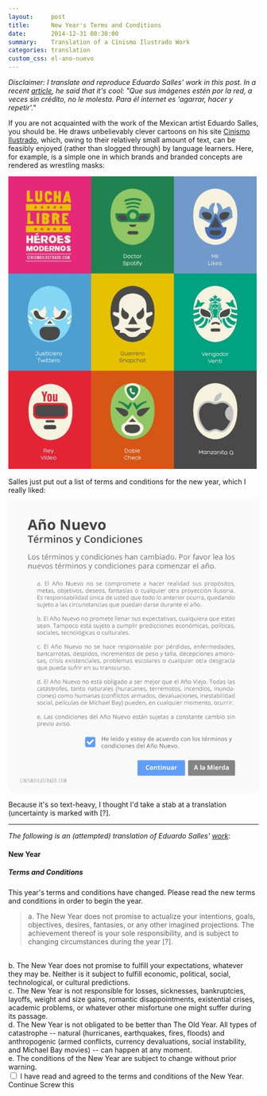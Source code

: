 ```yaml
---
layout:     post
title:      New Year's Terms and Conditions
date:       2014-12-31 08:30:00
summary:    Translation of a Cinismo Ilustrado Work
categories: translation
custom_css: el-ano-nuevo
---
```


_Disclaimer: I translate and reproduce Eduardo Salles' work in this post. In a recent [article](http://cultura.elpais.com/cultura/2014/11/28/actualidad/1417138258_495568.html), he said that it's cool: "Que sus imágenes estén por la red, a veces sin crédito, no le molesta. Para él internet es 'agarrar, hacer y repetir'."_

If you are not acquainted with the work of the Mexican artist Eduardo Salles, you should be. He draws unbelievably clever cartoons on his site [Cinismo Ilustrado](http://cinismoilustrado.com/), which, owing to their relatively small amount of text, can be feasibly enjoyed (rather than slogged through) by language learners. Here, for example, is a simple one in which brands and branded concepts are rendered as wrestling masks:

![sundays](/images/heroes.jpg)

Salles just put out a list of terms and conditions for the new year, which I really liked:

![terms and conditions](/images/terms-and-conditions.jpg)

Because it's so text-heavy, I thought I'd take a stab at a translation (uncertainty is marked with [?].

---

_The following is an (attempted) translation of Eduardo Salles' [work](http://cinismoilustrado.com/image/106620128073)_:

#### New Year

##### Terms and Conditions

This year's terms and conditions have changed. Please read the new terms and conditions in order to begin the year.

> a. The New Year does not promise to actualize your intentions, goals, objectives, desires, fantasies, or any other imagined projections. The achievement thereof is your sole responsibility, and is subject to changing circumstances during the year [?].  
<br/>
b. The New Year does not promise to fulfill your expectations, whatever they may be. Neither is it subject to fulfill economic, political, social, technological, or cultural predictions.  
<br/>
c. The New Year is not responsible for losses, sicknesses, bankruptcies, layoffs, weight and size gains, romantic disappointments, existential crises, academic problems, or whatever other misfortune one might suffer during its passage.  
<br/>
d. The New Year is not obligated to be better than The Old Year. All types of catastrophe -- natural (hurricanes, earthquakes, fires, floods) and anthropogenic (armed conflicts, currency devaluations, social instability, and Michael Bay movies) -- can happen at any moment.  
<br/>
e. The conditions of the New Year are subject to change without prior warning.

<form class="new-year-terms">
  <div class="right">
    <input type="checkbox" name="terms">
    <label name="terms">
      I have read and agreed to the terms and conditions of the New Year.
    </label>
  </div>
  <div class="clearfix"></div>
  <div class="right">
    <a class="button"> Continue </a>
    <a class="button"> Screw this </a>
  </div>
  <div class="clearfix">
  </div>
</form>